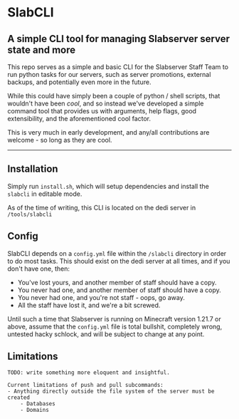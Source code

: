 # SlabCLI

## A simple CLI tool for managing Slabserver server state and more

This repo serves as a simple and basic CLI for the Slabserver Staff Team to
run python tasks for our servers, such as server promotions, external backups,
and potentially even more in the future. 

While this could have simply been a couple of python / shell scripts, that wouldn't
have been _cool_, and so instead we've developed a simple command tool that provides
us with arguments, help flags, good extensibility, and the aforementioned cool factor.

This is very much in early development, and any/all contributions are welcome - so long
as they are cool.

---

## Installation

Simply run `install.sh`, which will setup dependencies and install the `slabcli` in editable mode.

As of the time of writing, this CLI is located on the dedi server in `/tools/slabcli`

## Config

SlabCLI depends on a `config.yml` file within the `/slabcli` directory in order to do most tasks.
This should exist on the dedi server at all times, and if you don't have one, then:
- You've lost yours, and another member of staff should have a copy.
- You never had one, and another member of staff should have a copy.
- You never had one, and you're not staff - oops, go away.
- All the staff have lost it, and we're a bit screwed.

Until such a time that Slabserver is running on Minecraft version 1.21.7 or above, assume that the `config.yml` file
is total bullshit, completely wrong, untested hacky schlock, and will be subject to change at any point.

## Limitations
```
TODO: write something more eloquent and insightful.

Current limitations of push and pull subcommands:
- Anything directly outside the file system of the server must be created
    - Databases
    - Domains
```